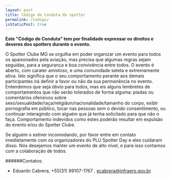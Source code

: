 ```yaml
---
layout: post
title: Código de Conduta do spotter
permalink: /codigo/
isStaticPost: true
---
```


__Este "Código de Conduta" tem por finalidade expressar os direitos e deveres dos spotters durante o evento.__


O Spotter Clube MG se orgulha em poder organizar um evento para todos os apaixonados pela aviação, mas precisa que algumas regras sejam seguidas, para a segurança e boa convivência entre todos. O evento é aberto, com carater amistoso, e uma comunidade seleta e extremamente ativa. Isto significa que o seu comportamento perante aos demais participantes irá definir a favor ou não da sua permanência no evento. Entendemos que seja óbvio para todos, mas eis alguns lembretes de comportamentos que não serão tolerados de forma alguma: piadas ou comentários ofensivos sobre sexo/sexualidade/raça/religiãon/nacionalidade/tamanho do corpo, exibir pornografia em público, tocar nas pessoas sem o devido consentimento, ou continuar interagindo com alguém que já tenha solicitado para que não o faça. Comportamento indevidos como estes poderão resultar em expulsão do evento e/ou do Spotter Clube.

Se alguém o estiver incomodando, por favor entre em contato imediatamente com os organizadores do PLU Spotter Day e eles cuidaram disso. Nós desejamos manter um evento de alto nível, e para isso contamos com a colaboração de todos.


######Contatos:

- Eduardo Cabrera, +55(31) 99107-1767 , [ecabrera@infraero.gov.br](mailto:ecabrera@infraero.gov.br)

<img class="img-responsive feature-image" src="{{ site.baseurl }}/img/posts/cod.jpg" style="display:none">